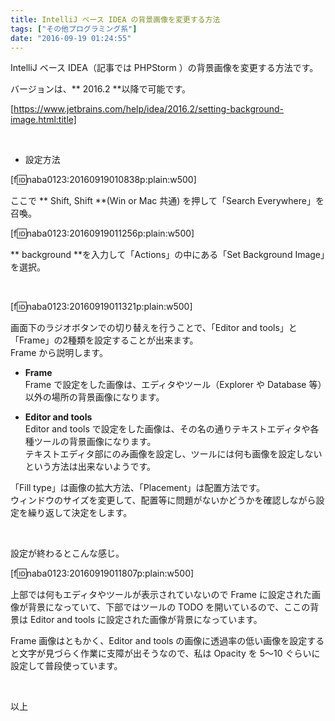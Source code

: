 ```yaml
---
title: IntelliJ ベース IDEA の背景画像を変更する方法
tags: ["その他プログラミング系"]
date: "2016-09-19 01:24:55"
---
```


IntelliJ ベース IDEA（記事では PHPStorm ）の背景画像を変更する方法です。

バージョンは、** 2016.2 **以降で可能です。

[https://www.jetbrains.com/help/idea/2016.2/setting-background-image.html:title]

<!-- more -->

<br>

* 設定方法

[f:id:naba0123:20160919010838p:plain:w500]

ここで ** Shift, Shift **(Win or Mac 共通) を押して「Search Everywhere」を召喚。

[f:id:naba0123:20160919011256p:plain:w500]

** background **を入力して「Actions」の中にある「Set Background Image」を選択。

<br>

[f:id:naba0123:20160919011321p:plain:w500]

画面下のラジオボタンでの切り替えを行うことで、「Editor and tools」と「Frame」の2種類を設定することが出来ます。  
Frame から説明します。

* **Frame**  
Frame で設定をした画像は、エディタやツール（Explorer や Database 等）以外の場所の背景画像になります。 

* **Editor and tools**  
Editor and tools で設定をした画像は、その名の通りテキストエディタや各種ツールの背景画像になります。  
テキストエディタ部にのみ画像を設定し、ツールには何も画像を設定しないという方法は出来ないようです。

「Fill type」は画像の拡大方法、「Placement」は配置方法です。  
ウィンドウのサイズを変更して、配置等に問題がないかどうかを確認しながら設定を繰り返して決定をします。

 <br>

設定が終わるとこんな感じ。

[f:id:naba0123:20160919011807p:plain:w500]

上部では何もエディタやツールが表示されていないので Frame に設定された画像が背景になっていて、下部ではツールの TODO を開いているので、ここの背景は Editor and tools に設定された画像が背景になっています。

Frame 画像はともかく、Editor and tools の画像に透過率の低い画像を設定すると文字が見づらく作業に支障が出そうなので、私は Opacity を 5～10 ぐらいに設定して普段使っています。

<br>

以上
